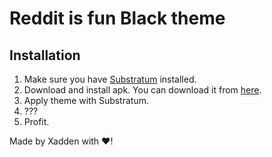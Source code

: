 # Reddit is fun Black theme

## Installation
1. Make sure you have [Substratum](https://play.google.com/store/apps/details?id=projekt.substratum&hl=en) installed.
2. Download and install apk. You can download it from [here](https://github.com/xadden/rif-black/releases).
3. Apply theme with Substratum.
4. ???
5. Profit.


Made by Xadden with ❤!
